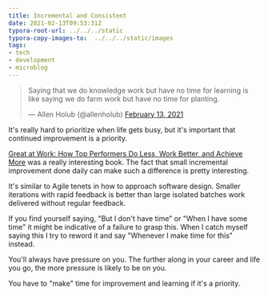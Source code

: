 ```yaml
---
title: Incremental and Consistent
date: 2021-02-13T09:53:31Z
typora-root-url: ../../../static
typora-copy-images-to:  ../../../static/images
tags:
- tech
- development
- microblog
---
```


<blockquote class="twitter-tweet"><p lang="en" dir="ltr">Saying that we do knowledge work but have no time for learning is like saying we do farm work but have no time for planting.</p>&mdash; Allen Holub (@allenholub) <a href="https://twitter.com/allenholub/status/1360389911266820096?ref_src=twsrc%5Etfw">February 13, 2021</a></blockquote>
<script async src="https://platform.twitter.com/widgets.js" charset="utf-8"></script>

It's really hard to prioritize when life gets busy, but it's important that continued improvement is a priority.

[Great at Work: How Top Performers Do Less, Work Better, and Achieve More](https://www.amazon.com/Great-Work-Performers-Less-Achieve/dp/1501179519) was a really interesting book.
The fact that small incremental improvement done daily can make such a difference is pretty interesting.

It's similar to Agile tenets in how to approach software design.
Smaller iterations with rapid feedback is better than large isolated batches work delivered without regular feedback.

If you find yourself saying, "But I don't have time" or "When I have some time" it might be indicative of a failure to grasp this.
When I catch myself saying this I try to reword it and say "Whenever I make time for this" instead.

You'll always have pressure on you.
The further along in your career and life you go, the more pressure is likely to be on you.

You have to "make" time for improvement and learning if it's a priority.
